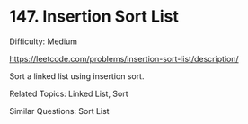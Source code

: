 # 147. Insertion Sort List

Difficulty: Medium

https://leetcode.com/problems/insertion-sort-list/description/

Sort a linked list using insertion sort.

Related Topics: Linked List, Sort

Similar Questions: Sort List
